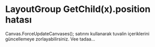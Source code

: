 # LayoutGroup GetChild(x).position hatası

 Canvas.ForceUpdateCanvases();        satırını kullanarak tuvalin içeriklerini güncellemeye zorlayabilirsiniz. Vee tadaa... 
